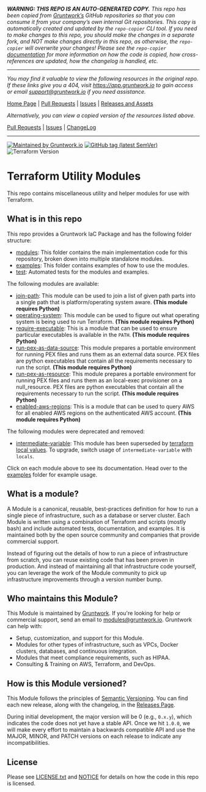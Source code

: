 ***WARNING: THIS REPO IS AN AUTO-GENERATED COPY.*** *This repo has been copied from [Gruntwork’s](https://gruntwork.io/) GitHub repositories so that you can consume it from your company’s own internal Git repositories. This copy is automatically created and updated by the `repo-copier` CLI tool. If you need to make changes to this repo, you should make the changes in a separate fork, and NOT make changes directly in this repo, as otherwise, the `repo-copier` will overwrite your changes! Please see the `repo-copier` [documentation](https://github.com/terraform-modules-krish/repo-copier) for more information on how the code is copied, how cross-references are updated, how the changelog is handled, etc.*

***

_You may find it valuable to view the following resources in the original repo. If these links give you a 404, visit https://app.gruntwork.io to gain access or email support@gruntwork.io if you need assistance._

[Home Page](https://github.com/gruntwork-io/terraform-aws-utilities/) |
[Pull Requests](https://github.com/gruntwork-io/terraform-aws-utilities/pulls) |
[Issues](https://github.com/gruntwork-io/terraform-aws-utilities/issues) |
[Releases and Assets](https://github.com/gruntwork-io/terraform-aws-utilities/releases)

_Alternatively, you can view a copied version of the resources listed above._

[Pull Requests](https://github.com/terraform-modules-krish/terraform-aws-utilities/blob/main/.github/PULL_REQUESTS.md) |
[Issues](https://github.com/terraform-modules-krish/terraform-aws-utilities/blob/main/.github/ISSUES.md) |
[ChangeLog](https://github.com/terraform-modules-krish/terraform-aws-utilities/blob/main/.github/CHANGELOG.md)

***

[![Maintained by Gruntwork.io](https://img.shields.io/badge/maintained%20by-gruntwork.io-%235849a6.svg)](https://gruntwork.io/?ref=repo_package_terraform_utilities)
[![GitHub tag (latest SemVer)](https://img.shields.io/github/tag/gruntwork-io/package-terraform-utilities.svg?label=latest)](https://github.com/gruntwork-io/package-terraform-utilities/releases/latest)
![Terraform Version](https://img.shields.io/badge/tf-%3E%3D0.12.0-blue.svg)

# Terraform Utility Modules

This repo contains miscellaneous utility and helper modules for use with Terraform.

## What is in this repo

This repo provides a Gruntwork IaC Package and has the following folder structure:

* [modules](https://github.com/terraform-modules-krish/terraform-aws-utilities/blob/v0.1.8/modules): This folder contains the main implementation code for this repository, broken down into multiple
  standalone modules.
* [examples](https://github.com/terraform-modules-krish/terraform-aws-utilities/blob/v0.1.8/examples): This folder contains examples of how to use the modules.
* [test](https://github.com/terraform-modules-krish/terraform-aws-utilities/blob/v0.1.8/test): Automated tests for the modules and examples.

The following modules are available:

* [join-path](https://github.com/terraform-modules-krish/terraform-aws-utilities/blob/v0.1.8/modules/join-path): This module can be used to join a list of given path parts into a single path that is
  platform/operating system aware. **(This module requires Python)**
* [operating-system](https://github.com/terraform-modules-krish/terraform-aws-utilities/blob/v0.1.8/modules/operating-system): This module can be used to figure out what operating system is being
  used to run Terraform. **(This module requires Python)**
* [require-executable](https://github.com/terraform-modules-krish/terraform-aws-utilities/blob/v0.1.8/modules/require-executable): This is a module that can be used to ensure particular executables
  is available in the `PATH`. **(This module requires Python)**
* [run-pex-as-data-source](https://github.com/terraform-modules-krish/terraform-aws-utilities/blob/v0.1.8/modules/run-pex-as-data-source): This module prepares a portable environment for running PEX
  files and runs them as an external data source. PEX files are python executables that contain all the requirements
  necessary to run the script. **(This module requires Python)**
* [run-pex-as-resource](https://github.com/terraform-modules-krish/terraform-aws-utilities/blob/v0.1.8/modules/run-pex-as-resource): This module prepares a portable environment for running PEX files
  and runs them as an local-exec provisioner on a null_resource. PEX files are python executables that contain all the
  requirements necessary to run the script. **(This module requires Python)**
* [enabled-aws-regions](https://github.com/terraform-modules-krish/terraform-aws-utilities/blob/v0.1.8/modules/enabled-aws-regions): This is a module that can be used to query AWS for all enabled
  AWS regions on the authenticated AWS account. **(This module requires Python)**

The following modules were deprecated and removed:

* [intermediate-variable](https://github.com/terraform-modules-krish/terraform-aws-utilities/blob/v0.1.8/modules/intermediate-variable): This module has been superseded by [terraform local
  values](https://www.terraform.io/docs/configuration/locals.html). To upgrade, switch usage of `intermediate-variable`
  with `locals`.

Click on each module above to see its documentation. Head over to the [examples](https://github.com/terraform-modules-krish/terraform-aws-utilities/blob/v0.1.8/examples) folder for example usage.




## What is a module?

A Module is a canonical, reusable, best-practices definition for how to run a single piece of infrastructure, such as a
database or server cluster. Each Module is written using a combination of Terraform and scripts (mostly bash) and
include automated tests, documentation, and examples. It is maintained both by the open source community and companies
that provide commercial support.

Instead of figuring out the details of how to run a piece of infrastructure from scratch, you can reuse existing code
that has been proven in production. And instead of maintaining all that infrastructure code yourself, you can leverage
the work of the Module community to pick up infrastructure improvements through a version number bump.



## Who maintains this Module?

This Module is maintained by [Gruntwork](http://www.gruntwork.io/). If you're looking for help or commercial
support, send an email to [modules@gruntwork.io](mailto:modules@gruntwork.io?Subject=Terraform%20Utilities%20Module).
Gruntwork can help with:

* Setup, customization, and support for this Module.
* Modules for other types of infrastructure, such as VPCs, Docker clusters, databases, and continuous integration.
* Modules that meet compliance requirements, such as HIPAA.
* Consulting & Training on AWS, Terraform, and DevOps.




## How is this Module versioned?

This Module follows the principles of [Semantic Versioning](http://semver.org/). You can find each new release,
along with the changelog, in the [Releases Page](../../releases).

During initial development, the major version will be 0 (e.g., `0.x.y`), which indicates the code does not yet have a
stable API. Once we hit `1.0.0`, we will make every effort to maintain a backwards compatible API and use the MAJOR,
MINOR, and PATCH versions on each release to indicate any incompatibilities.





## License

Please see [LICENSE.txt](https://github.com/terraform-modules-krish/terraform-aws-utilities/blob/v0.1.8/LICENSE.txt) and [NOTICE](https://github.com/terraform-modules-krish/terraform-aws-utilities/blob/v0.1.8/NOTICE) for details on how the code in this repo is licensed.
